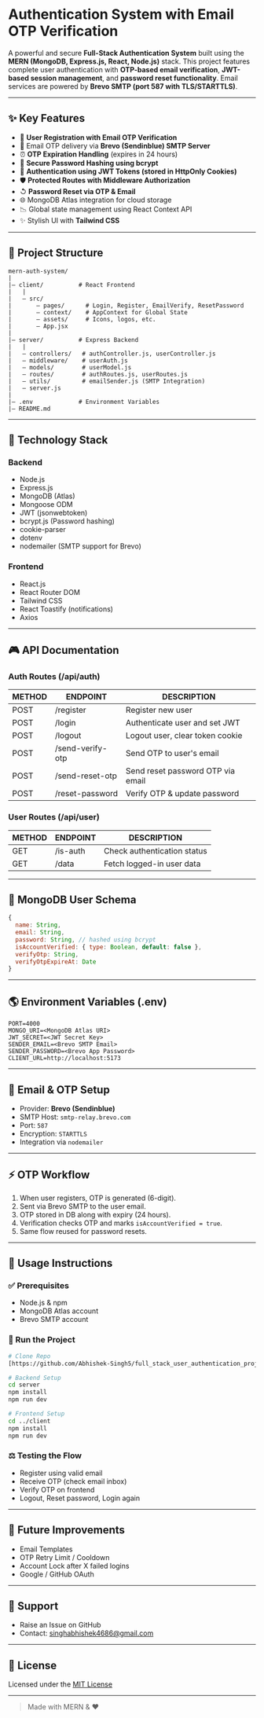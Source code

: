 # Authentication System with Email OTP Verification

A powerful and secure **Full-Stack Authentication System** built using the **MERN (MongoDB, Express.js, React, Node.js)** stack. This project features complete user authentication with **OTP-based email verification**, **JWT-based session management**, and **password reset functionality**. Email services are powered by **Brevo SMTP (port 587 with TLS/STARTTLS)**.

---

## ✨ Key Features

- 📅 **User Registration with Email OTP Verification**
- 📧 Email OTP delivery via **Brevo (Sendinblue) SMTP Server**
- ⏰ **OTP Expiration Handling** (expires in 24 hours)
- 🔐 **Secure Password Hashing using bcrypt**
- 🔑 **Authentication using JWT Tokens (stored in HttpOnly Cookies)**
- 🛡️ **Protected Routes with Middleware Authorization**
- ↺ **Password Reset via OTP & Email**
- 🌐 MongoDB Atlas integration for cloud storage
- 📉 Global state management using React Context API
- ✨ Stylish UI with **Tailwind CSS**

---

## 📂 Project Structure

```
mern-auth-system/
|
|— client/          # React Frontend
|   |
|   — src/
|       — pages/      # Login, Register, EmailVerify, ResetPassword
|       — context/    # AppContext for Global State
|       — assets/     # Icons, logos, etc.
|       — App.jsx
|
|— server/          # Express Backend
|   |
|   — controllers/   # authController.js, userController.js
|   — middleware/    # userAuth.js
|   — models/        # userModel.js
|   — routes/        # authRoutes.js, userRoutes.js
|   — utils/         # emailSender.js (SMTP Integration)
|   — server.js
|
|— .env             # Environment Variables
|— README.md
```

---

## 🔧 Technology Stack

### Backend

- Node.js
- Express.js
- MongoDB (Atlas)
- Mongoose ODM
- JWT (jsonwebtoken)
- bcrypt.js (Password hashing)
- cookie-parser
- dotenv
- nodemailer (SMTP support for Brevo)

### Frontend

- React.js
- React Router DOM
- Tailwind CSS
- React Toastify (notifications)
- Axios

---

## 🎮 API Documentation

### Auth Routes (/api/auth)

| METHOD | ENDPOINT         | DESCRIPTION                       |
| ------ | ---------------- | --------------------------------- |
| POST   | /register        | Register new user                 |
| POST   | /login           | Authenticate user and set JWT     |
| POST   | /logout          | Logout user, clear token cookie   |
| POST   | /send-verify-otp | Send OTP to user's email          |
| POST   | /send-reset-otp  | Send reset password OTP via email |
| POST   | /reset-password  | Verify OTP & update password      |

### User Routes (/api/user)

| METHOD | ENDPOINT | DESCRIPTION                 |
| ------ | -------- | --------------------------- |
| GET    | /is-auth | Check authentication status |
| GET    | /data    | Fetch logged-in user data   |

---

## 📁 MongoDB User Schema

```javascript
{
  name: String,
  email: String,
  password: String, // hashed using bcrypt
  isAccountVerified: { type: Boolean, default: false },
  verifyOtp: String,
  verifyOtpExpireAt: Date
}
```

---

## 🌎 Environment Variables (.env)

```env
PORT=4000
MONGO_URI=<MongoDB Atlas URI>
JWT_SECRET=<JWT Secret Key>
SENDER_EMAIL=<Brevo SMTP Email>
SENDER_PASSWORD=<Brevo App Password>
CLIENT_URL=http://localhost:5173
```

---

## 👀 Email & OTP Setup

- Provider: **Brevo (Sendinblue)**
- SMTP Host: `smtp-relay.brevo.com`
- Port: `587`
- Encryption: `STARTTLS`
- Integration via `nodemailer`

---

## ⚡ OTP Workflow

1. When user registers, OTP is generated (6-digit).
2. Sent via Brevo SMTP to the user email.
3. OTP stored in DB along with expiry (24 hours).
4. Verification checks OTP and marks `isAccountVerified = true`.
5. Same flow reused for password resets.

---

## 📖 Usage Instructions

### ✅ Prerequisites

- Node.js & npm
- MongoDB Atlas account
- Brevo SMTP account

### 🔄 Run the Project

```bash
# Clone Repo
[https://github.com/Abhishek-Singh5/full_stack_user_authentication_project.git]

# Backend Setup
cd server
npm install
npm run dev

# Frontend Setup
cd ../client
npm install
npm run dev
```

### ⚖️ Testing the Flow

- Register using valid email
- Receive OTP (check email inbox)
- Verify OTP on frontend
- Logout, Reset password, Login again

---

## 🚀 Future Improvements

- Email Templates
- OTP Retry Limit / Cooldown
- Account Lock after X failed logins
- Google / GitHub OAuth

---

## 💬 Support

- Raise an Issue on GitHub
- Contact: [singhabhishek4686@gmail.com](mailto\:your.email@example.com)

---

## 💚 License

Licensed under the [MIT License](LICENSE)

---

> Made with MERN & ❤️

